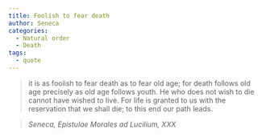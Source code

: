 ```yaml
---
title: Foolish to fear death
author: Seneca
categories:
  - Natural order
  - Death
tags:
  - quote
---
```


> it is as foolish to fear death as to fear old age; for death follows old age precisely as old age follows youth. He who does not wish to die cannot have wished to live. For life is granted to us with the reservation that we shall die; to this end our path leads.

> <cite>Seneca, Epistulae Morales ad Lucilium, XXX</cite>

